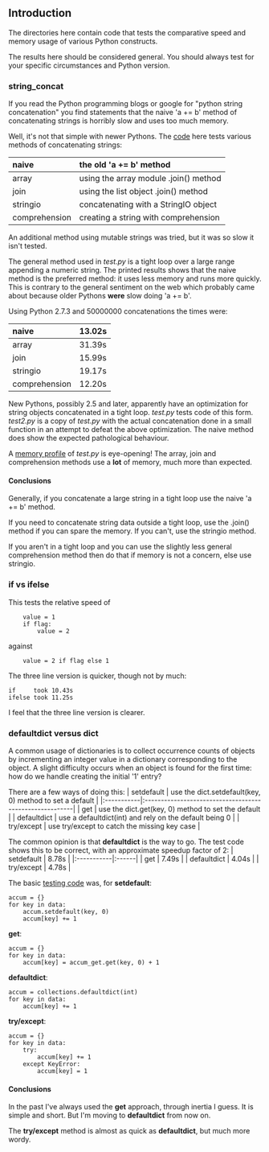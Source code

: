 ## Introduction ##

The directories here contain code that tests the comparative speed and memory usage of various Python constructs.

The results here should be considered general.  You should always test for your specific circumstances and Python version.

### string\_concat ###

If you read the Python programming blogs or google for "python string
concatenation" you find statements that the naive 'a += b' method
of concatenating strings is horribly slow and uses too much memory.

Well, it's not that simple with newer Pythons.  The [code](http://code.google.com/p/rzzzwilson/source/browse/#hg%2Fspeed_tests%2Fstring_concat) here tests various methods of concatenating strings:

| naive | the old 'a += b' method |
|:------|:------------------------|
| array | using the array module .join() method |
| join  | using the list object .join() method |
| stringio | concatenating with a StringIO object |
| comprehension | creating a string with comprehension |

An additional method using mutable strings was tried, but it was so slow it isn't tested.

The general method used in _test.py_ is a tight loop over a large range appending a numeric string.  The printed results shows that the naive method is the preferred method: it uses less memory and runs more quickly.  This is contrary to the general sentiment on the web which probably came about because older Pythons **were** slow doing 'a += b'.

Using Python 2.7.3 and 50000000 concatenations the times were:

| naive | 13.02s |
|:------|:-------|
| array | 31.39s |
| join  | 15.99s |
| stringio | 19.17s |
| comprehension | 12.20s |

New Pythons, possibly 2.5 and later, apparently have an optimization for string objects concatenated in a tight loop.  _test.py_ tests code of this form.  _test2.py_ is a copy of _test.py_ with the actual concatenation done in a small function in an attempt to defeat the above optimization.  The naive method does show the expected pathological behaviour.

A [memory profile](http://rzzzwilson.googlecode.com/hg/speed_tests/string_concat/results.png) of _test.py_ is eye-opening!  The array, join and comprehension methods use a **lot** of memory, much more than expected.

#### Conclusions ####

Generally, if you concatenate a large string in a tight loop use the naive 'a += b' method.

If you need to concatenate string data outside a tight loop, use the .join() method if you can spare the memory.  If you can't, use the stringio method.

If you aren't in a tight loop and you can use the slightly less general comprehension method then do that if memory is not a concern, else use stringio.

### if vs ifelse ###

This tests the relative speed of
```
    value = 1
    if flag:
        value = 2
```
against
```
    value = 2 if flag else 1
```
The three line version is quicker, though not by much:
```
if     took 10.43s
ifelse took 11.25s
```

I feel that the three line version is clearer.

### defaultdict versus dict ###

A common usage of dictionaries is to collect occurrence counts of objects by incrementing an integer value in a dictionary corresponding to the object.  A slight difficulty occurs when an object is found for the first time: how do we handle creating the initial '1' entry?

There are a few ways of doing this:
| setdefault | use the dict.setdefault(key, 0) method to set a default |
|:-----------|:--------------------------------------------------------|
| get        | use the dict.get(key, 0) method to set the default      |
| defaultdict | use a defaultdict(int) and rely on the default being 0  |
| try/except | use try/except to catch the missing key case            |

The common opinion is that **defaultdict** is the way to go.  The test code shows this to be correct, with an approximate speedup factor of 2:
| setdefault | 8.78s |
|:-----------|:------|
| get        | 7.49s |
| defaultdict | 4.04s |
| try/except | 4.78s |

The basic [testing code](http://code.google.com/p/rzzzwilson/source/browse/#hg%2Fspeed_tests%2Fdefaultdict) was, for **setdefault**:
```
accum = {}
for key in data:
    accum.setdefault(key, 0)
    accum[key] += 1
```
**get**:
```
accum = {}
for key in data:
    accum[key] = accum_get.get(key, 0) + 1
```
**defaultdict**:
```
accum = collections.defaultdict(int)
for key in data:
    accum[key] += 1
```
**try/except**:
```
accum = {}
for key in data:
    try:
        accum[key] += 1
    except KeyError:
        accum[key] = 1
```

#### Conclusions ####

In the past I've always used the **get** approach, through inertia I guess.  It is simple and short.  But I'm moving to **defaultdict** from now on.

The **try/except** method is almost as quick as **defaultdict**, but much more wordy.